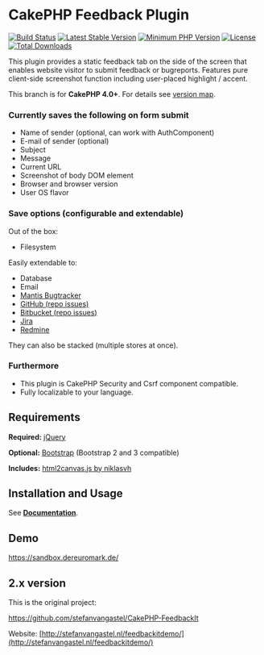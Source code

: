 # CakePHP Feedback Plugin

[![Build Status](https://api.travis-ci.com/dereuromark/cakephp-feedback.svg?branch=master)](https://api.travis-ci.com/dereuromark/cakephp-feedback)
[![Latest Stable Version](https://poser.pugx.org/dereuromark/cakephp-feedback/v/stable.svg)](https://packagist.org/packages/dereuromark/cakephp-feedback)
[![Minimum PHP Version](https://img.shields.io/badge/php-%3E%3D%207.2-8892BF.svg)](https://php.net/)
[![License](https://poser.pugx.org/dereuromark/cakephp-feedback/license.svg)](https://packagist.org/packages/dereuromark/cakephp-feedback)
[![Total Downloads](https://poser.pugx.org/dereuromark/cakephp-feedback/d/total.svg)](https://packagist.org/packages/dereuromark/cakephp-feedback)

This plugin provides a static feedback tab on the side of the screen that enables website visitor to submit feedback or bugreports.
Features pure client-side screenshot function including user-placed highlight / accent.

This branch is for **CakePHP 4.0+**. For details see [version map](https://github.com/dereuromark/cakephp-feedback/wiki#cakephp-version-map).

### Currently saves the following on form submit

* Name of sender (optional, can work with AuthComponent)
* E-mail of sender (optional)
* Subject
* Message
* Current URL
* Screenshot of body DOM element
* Browser and browser version
* User OS flavor

### Save options (configurable and extendable)

Out of the box:

* Filesystem

Easily extendable to:

* Database
* Email
* [Mantis Bugtracker](http://www.mantisbt.org/)
* [GitHub (repo issues)](https://help.github.com/articles/github-glossary#issue)
* [Bitbucket (repo issues)](https://confluence.atlassian.com/display/BITBUCKET/Use+the+issue+tracker)
* [Jira](https://www.atlassian.com/software/jira)
* [Redmine](http://www.redmine.org)

They can also be stacked (multiple stores at once).

### Furthermore
* This plugin is CakePHP Security and Csrf component compatible.
* Fully localizable to your language.

## Requirements

**Required:** [jQuery](http://jquery.com/)

**Optional:** [Bootstrap](http://getbootstrap.com) (Bootstrap 2 and 3 compatible)

**Includes:** [html2canvas.js by niklasvh](https://github.com/niklasvh/html2canvas)

## Installation and Usage

See **[Documentation](docs/)**.

## Demo
https://sandbox.dereuromark.de/

## 2.x version

This is the original project:

https://github.com/stefanvangastel/CakePHP-FeedbackIt

Website: [http://stefanvangastel.nl/feedbackitdemo/](http://stefanvangastel.nl/feedbackitdemo/)
